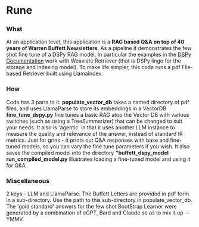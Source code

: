 # Rune
### What
At an application level, this application is a **RAG based Q&A on top of 40 years of Warren Buffett Newsletters**.
As a pipeline it demonstrates the few shot fine tune of a DSPy RAG model. In particular the examples in the [DSPy Documentation]( https://dspy-docs.vercel.app/) work with Weaviate Retriever (that is DSPy lingo for the storage and indexing model). To make life simpler, this code runs a pdf File-based Retriever built using LlamaIndex.

### How
Code has 3 parts to it:
**populate_vector_db** takes a named directory of pdf files, and uses LlamaParse to store its embeddings in a VectorDB
**fine_tune_dspy.py** fine tunes a basic RAG atop the Vector DB with various switches (such as using a TreeSummarizer) that can be changed to suit your needs. It also is 'agentic' in that it uses another LLM instance to measure the quality and relevance of the answer, instead of standard IR metrics. Just for grins - it prints out Q&A responses with base and fine-tuned models, so you can vary the fine tune parameters if you wish. It also saves the compiled model into the directory **"buffett_dspy_model**
**run_compiled_model.py** illustrates loading a fine-tuned model and using it for Q&A

### Miscellaneous
2 keys - LLM and LlamaParse. The Buffett Letters are provided in pdf form in a sub-directory. Use the path to this sub-directory in populate_vector_db. The 'gold standard' answers for the few shot BootStrap Learner were generated by a combination of cGPT, Bard and Claude so as to mix it up -- YMMV.


